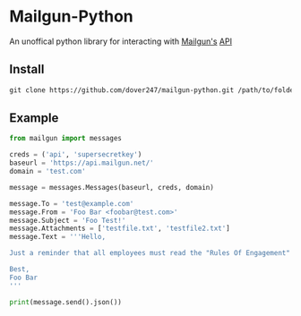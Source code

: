 # Mailgun-Python

An unoffical python library for interacting with [Mailgun's](https://mailgun.com) [API](https://documentation.mailgun.com/en/latest/index.html)

## Install

```txt
git clone https://github.com/dover247/mailgun-python.git /path/to/folder/mailgun
```

## Example

```python
from mailgun import messages

creds = ('api', 'supersecretkey')
baseurl = 'https://api.mailgun.net/'
domain = 'test.com'

message = messages.Messages(baseurl, creds, domain)

message.To = 'test@example.com'
message.From = 'Foo Bar <foobar@test.com>'
message.Subject = 'Foo Test!'
message.Attachments = ['testfile.txt', 'testfile2.txt']
message.Text = '''Hello,

Just a reminder that all employees must read the "Rules Of Engagement" by EOD today.

Best,
Foo Bar
'''

print(message.send().json())
```
